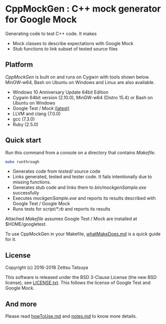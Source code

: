 # CppMockGen : C++ mock generator for Google Mock

Generating code to test C++ code. It makes
* Mock classes to describe expectations with Google Mock
* Stub functions to link subset of tested source files

## Platform

_CppMockGen_ is built on and runs on Cygwin with tools shown
below. MinGW-w64, Bash on Ubuntu on Windows and Linux are also available.

* Windows 10 Anniversary Update 64bit Edition
* Cygwin 64bit version (2.10.0), MinGW-w64 (Distro 15.4) or Bash on Ubuntu on Windows
* Google Test / Mock [(latest)](https://github.com/google/googletest)
* LLVM and clang (7.0.0)
* gcc (7.3.0)
* Ruby (2.5.0)

## Quick start

Run this command from a console on a directory that contains _Makefile_.

```bash
make runthrough
```

* Generates code from _tested/_ source code
* Links generated, tested and tester code. It fails intentionally due
  to missing functions.
* Generates stub code and links them to _bin/mockgenSample.exe_
  successfully
* Executes _mockgenSample.exe_ and reports its results described with
  Google Test / Google Mock
* Runs tests for _script/*.rb_ and reports its results

Attached _Makefile_ assumes Google Test / Mock are installed at $HOME/googletest.

To use CppMockGen in your Makefile, [whatMakeDoes.md](whatMakeDoes.md)
is a quick guide for it.

## License

Copyright (c) 2016-2018 Zettsu Tatsuya

This software is released under the BSD 3-Clause License (the new BSD
license), see [LICENSE.txt](LICENSE.txt). This follows the license of
Google Test and Google Mock.

## And more

Please read [howToUse.md](howToUse.md) and [notes.md](notes.md) to know more details.
